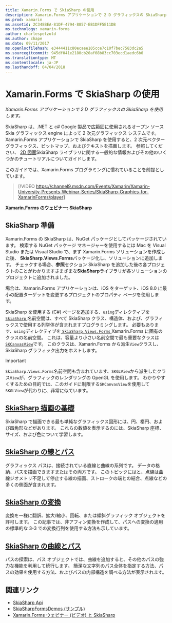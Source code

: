 ```yaml
---
title: Xamarin.Forms で SkiaSharp の使用
description: Xamarin.Forms アプリケーションで 2 D グラフィックスの SkiaSharp を使用します。
ms.prod: xamarin
ms.assetid: 2C348BEA-81DF-4794-8857-EB1DFF5E11DB
ms.technology: xamarin-forms
author: charlespetzold
ms.author: chape
ms.date: 09/11/2017
ms.openlocfilehash: e3444411c80ecaee105cce7c10f7bec7583dc2a5
ms.sourcegitcommit: 945df041e2180cb20af08b83cc703ecd1aedc6b0
ms.translationtype: MT
ms.contentlocale: ja-JP
ms.lasthandoff: 04/04/2018
---
```

# <a name="using-skiasharp-in-xamarinforms"></a>Xamarin.Forms で SkiaSharp の使用

_Xamarin.Forms アプリケーションで 2 D グラフィックスの SkiaSharp を使用します。_

SkiaSharp は、.NET と c# Google 製品で広範囲に使用されるオープン ソース Skia グラフィックス engine によって 2 次元グラフィックス システムです。 Xamarin.Forms アプリケーションで SkiaSharp を使用すると、2 次元ベクター グラフィックス、ビットマップ、およびテキストを描画します。 参照してください、 [2D 図面](~/graphics-games/skiasharp/index.md)SkiaSharp ライブラリに関する一般的な情報およびその他のいくつかのチュートリアルについてガイドします。

このガイドでは、Xamarin.Forms プログラミングに慣れていることを前提としています。

> [!VIDEO https://channel9.msdn.com/Events/Xamarin/Xamarin-University-Presents-Webinar-Series/SkiaSharp-Graphics-for-XamarinForms/player]

**Xamarin.Forms のウェビナー: SkiaSharp**

## <a name="skiasharp-preliminaries"></a>SkiaSharp 準備

Xamarin.Forms の SkiaSharp は、NuGet パッケージとしてパッケージされています。 検索する NuGet パッケージ マネージャーを使用するには Mac を Visual Studio または Visual Studio で、まず Xamarin.Forms ソリューションを作成した後、 **SkiaSharp.Views.Forms**パッケージ化し、ソリューションに追加します。 チェックする場合、**参照**セクション SkiaSharp を追加した後の各プロジェクトのことがわかりますさまざまな**SkiaSharp**ライブラリが各ソリューションのプロジェクトに追加されました。

場合は、Xamarin.Forms アプリケーションは、iOS をターゲット、iOS 8.0 に最小の配置ターゲットを変更するプロジェクトのプロパティ ページを使用します。

SkiaSharp を使用する (C#) ページを追加する、`using`ディレクティブを[ `SkiaSharp` ](https://developer.xamarin.com/api/namespace/SkiaSharp/)名前空間は、すべて SkiaSharp クラス、構造体、および、グラフィックスで使用する列挙体が含まれますプログラミングします。 必要もあります、`using`ディレクティブを[ `SkiaSharp.Views.Forms` ](https://developer.xamarin.com/api/namespace/SkiaSharp.Views.Forms/) Xamarin.Forms に固有のクラスの名前空間。 これは、容量より小さい名前空間で最も重要なクラスは[ `SKCanvasView`](https://developer.xamarin.com/api/type/SkiaSharp.Views.Forms.SKCanvasView/)です。 このクラスは、Xamarin.Forms から派生`View`クラスし、SkiaSharp グラフィック出力をホストします。

> [!IMPORTANT]
> `SkiaSharp.Views.Forms`名前空間も含まれています、`SKGLView`から派生したクラス`View`が、グラフィックのレンダリングの OpenGL を使用します。 わかりやすくするための目的では、このガイドに制限する`SKCanvasView`を使用して`SKGLView`が代わりに、非常に似ています。

## <a name="skiasharp-drawing-basicsbasicsindexmd"></a>[SkiaSharp 描画の基礎](basics/index.md)

SkiaSharp で描画できる最も単純なグラフィックス図形には、円、楕円、および四角形などがあります。 これらの数値を表示するのには、SkiaSharp 座標、サイズ、および色について学習します。

## <a name="skiasharp-lines-and-pathspathsindexmd"></a>[SkiaSharp の線とパス](paths/index.md)

グラフィックス パスは、接続されている直線と曲線の系列です。 データの格納、パスを描画できますまたはその両方です。 このトピックにはと、点線は曲線ジオメトリ不足して停止する線の描画、ストロークの端との結合、点線などの多くの側面が含まれます。

## <a name="skiasharp-transformstransformsindexmd"></a>[SkiaSharp の変換](transforms/index.md)

変換を一様に翻訳、拡大/縮小、回転、または傾斜グラフィック オブジェクトを許可します。 この記事では、非アフィン変換を作成して、パスへの変換の適用の標準的な 3-3 での変換行列を使用する方法も示しています。

## <a name="skiasharp-curves-and-pathscurvesindexmd"></a>[SkiaSharp の曲線とパス](curves/index.md)

パスの探索は、パス オブジェクトでは、曲線を追加すると、その他のパスの強力な機能を利用して続行します。 簡潔な文字列のパス全体を指定する方法、パスの効果を使用する方法、およびパスの内部構造を調べる方法が表示されます。


## <a name="related-links"></a>関連リンク

- [SkiaSharp Api](https://developer.xamarin.com/api/root/SkiaSharp/)
- [SkiaSharpFormsDemos (サンプル)](https://developer.xamarin.com/samples/xamarin-forms/SkiaSharpForms/Demos/)
- [Xamarin.Forms ウェビナー (ビデオ) と SkiaSharp](https://channel9.msdn.com/Events/Xamarin/Xamarin-University-Presents-Webinar-Series/SkiaSharp-Graphics-for-XamarinForms)
